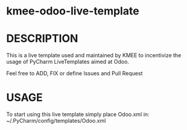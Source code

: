 # kmee-odoo-live-template

# DESCRIPTION

This is a live template used and maintained by KMEE to incentivize the usage of PyCharm LiveTemplates aimed at Odoo.

Feel free to ADD, FIX or define Issues and Pull Request


# USAGE

To start using this live template simply place Odoo.xml in: ~/.PyCharm<your-version>/config/templates/Odoo.xml

